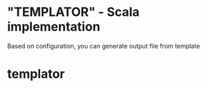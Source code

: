 # "TEMPLATOR" - Scala implementation
Based on configuration, you can generate output file from template
# templator
